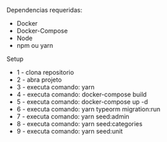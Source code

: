 Dependencias requeridas:
- Docker
- Docker-Compose
- Node
- npm ou yarn

Setup

- 1 - clona repositorio
- 2 - abra projeto
- 3 - executa comando: yarn
- 4 - executa comando: docker-compose build
- 5 - executa comando: docker-compose up -d
- 6 - executa comando: yarn typeorm migration:run
- 7 - executa comando: yarn seed:admin 
- 8 - executa comando: yarn seed:categories
- 9 - executa comando: yarn seed:unit